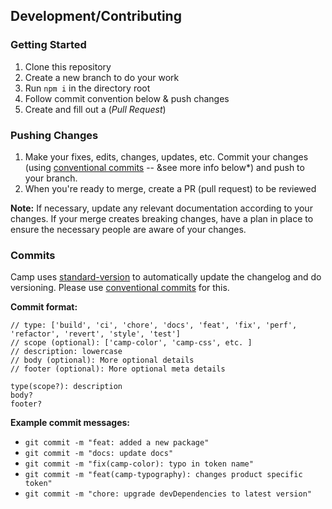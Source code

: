 ## Development/Contributing

### Getting Started

1. Clone this repository
2. Create a new branch to do your work
3. Run `npm i` in  the directory root
4. Follow commit convention below & push changes
5. Create and fill out a (*Pull Request*)

### Pushing Changes

1. Make your fixes, edits, changes, updates, etc. Commit your changes (using [conventional commits](https://www.conventionalcommits.org/en/v1.0.0-beta.4/) -- &see more info below*) and push to your branch.
2. When you're ready to merge, create a PR (pull request) to be reviewed

**Note:** If necessary, update any relevant documentation according to your changes. If your merge creates breaking changes, have a plan in place to ensure the necessary people are aware of your changes.

### Commits

Camp uses [standard-version](https://github.com/conventional-changelog/standard-version) to automatically update the changelog and do versioning. Please use [conventional commits](https://conventionalcommits.org/) for this.

**Commit format:**

```
// type: ['build', 'ci', 'chore', 'docs', 'feat', 'fix', 'perf', 'refactor', 'revert', 'style', 'test']
// scope (optional): ['camp-color', 'camp-css', etc. ]
// description: lowercase
// body (optional): More optional details
// footer (optional): More optional meta details

type(scope?): description
body?
footer?
```

**Example commit messages:**

- `git commit -m "feat: added a new package"`
- `git commit -m "docs: update docs"`
- `git commit -m "fix(camp-color): typo in token name"`
- `git commit -m "feat(camp-typography): changes product specific token"`
- `git commit -m "chore: upgrade devDependencies to latest version"`